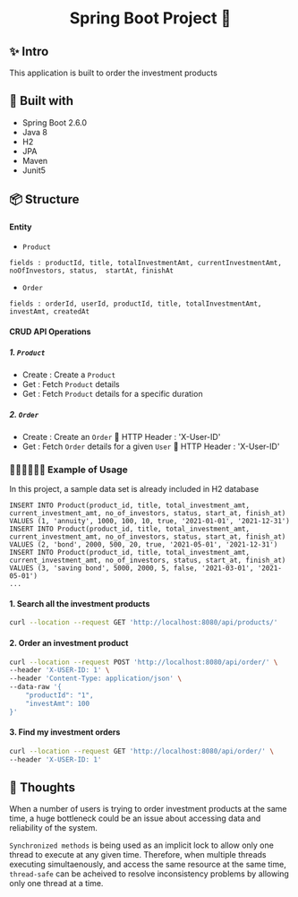<h1 align="center">Spring Boot Project 🍋</h1>



## ✨ Intro

This application is built to order the investment products

## 🚀 Built with

- Spring Boot 2.6.0
- Java 8
- H2
- JPA
- Maven
- Junit5

## 📦 Structure

#### Entity

- `Product`
```
fields : productId, title, totalInvestmentAmt, currentInvestmentAmt, noOfInvestors, status,  startAt, finishAt
```

- `Order`
```
fields : orderId, userId, productId, title, totalInvestmentAmt, investAmt, createdAt
```


#### CRUD API Operations

##### 1. `Product`

- Create : Create a `Product`
- Get : Fetch `Product` details
- Get : Fetch `Product` details for a specific duration

##### 2. `Order`
- Create : Create an `Order` 🚨 HTTP Header : 'X-User-ID'
- Get : Fetch `Order` details for a given `User` 🚨 HTTP Header : 'X-User-ID'


### 👨🏻‍💻👩🏻‍💻 Example of Usage

In this project, a sample data set is already included in H2 database

```
INSERT INTO Product(product_id, title, total_investment_amt, current_investment_amt, no_of_investors, status, start_at, finish_at) VALUES (1, 'annuity', 1000, 100, 10, true, '2021-01-01', '2021-12-31')
INSERT INTO Product(product_id, title, total_investment_amt, current_investment_amt, no_of_investors, status, start_at, finish_at) VALUES (2, 'bond', 2000, 500, 20, true, '2021-05-01', '2021-12-31')
INSERT INTO Product(product_id, title, total_investment_amt, current_investment_amt, no_of_investors, status, start_at, finish_at) VALUES (3, 'saving bond', 5000, 2000, 5, false, '2021-03-01', '2021-05-01')
...
```

#### 1. Search all the investment products

```sh
curl --location --request GET 'http://localhost:8080/api/products/'
```

#### 2. Order an investment product
```sh
curl --location --request POST 'http://localhost:8080/api/order/' \
--header 'X-USER-ID: 1' \
--header 'Content-Type: application/json' \
--data-raw '{
    "productId": "1",
    "investAmt": 100
}'
```
#### 3. Find my investment orders
```sh
curl --location --request GET 'http://localhost:8080/api/order/' \
--header 'X-USER-ID: 1'
```

## 🤔 Thoughts 

When a number of users is trying to order investment products at the same time,
a huge bottleneck could be an issue about accessing data and reliability of the system.

`Synchronized methods` is being used as an implicit lock to allow only one thread to execute at any given time.
Therefore, when multiple threads executing simultaenously, and access the same resource at the same time,
`thread-safe` can be acheived to resolve inconsistency problems by allowing only one thread at a time.
